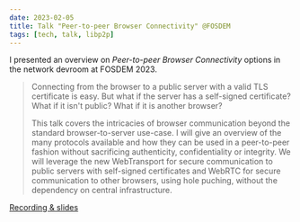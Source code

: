 ```yaml
---
date: 2023-02-05
title: Talk "Peer-to-peer Browser Connectivity" @FOSDEM
tags: [tech, talk, libp2p]
---
```


I presented an overview on _Peer-to-peer Browser Connectivity_ options in the network devroom at FOSDEM 2023.

> Connecting from the browser to a public server with a valid TLS certificate is easy. But what if the server has a self-signed certificate? What if it isn't public? What if it is another browser?
>
> This talk covers the intricacies of browser communication beyond the standard browser-to-server use-case. I will give an overview of the many protocols available and how they can be used in a peer-to-peer fashion without sacrificing authenticity, confidentiality or integrity. We will leverage the new WebTransport for secure communication to public servers with self-signed certificates and WebRTC for secure communication to other browsers, using hole puching, without the dependency on central infrastructure.

[Recording & slides](https://fosdem.org/2023/schedule/event/network_p2p_browser_connectivity/)
